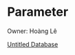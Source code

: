 # Parameter

Owner: Hoàng Lê

[Untitled Database](Parameter%209416e56937734e7e84bd9d19953a39c8/Untitled%20Database%20c8d46a5d8c9c4d69a5efa13bc527881d.csv)